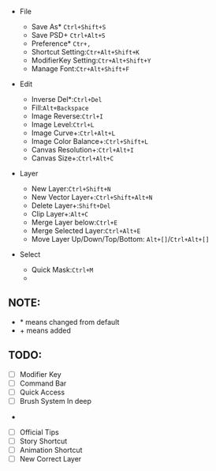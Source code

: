 * File
    * Save As* `Ctrl+Shift+S`
    * Save PSD+ `Ctrl+Alt+S`
    * Preference* `Ctr+,`
    * Shortcut Setting:`Ctr+Alt+Shift+K`
    * ModifierKey Setting:`Ctr+Alt+Shift+Y`
    * Manage Font:`Ctr+Alt+Shift+F`

* Edit
    * Inverse Del*:`Ctrl+Del`
    * Fill:`Alt+Backspace`
    * Image Reverse:`Ctrl+I`
    * Image Level:`Ctrl+L`
    * Image Curve+:`Ctrl+Alt+L`
    * Image Color Balance+:`Ctrl+Shift+L`
    * Canvas Resolution+:`Ctrl+Alt+I`
    * Canvas Size+:`Ctrl+Alt+C`

* Layer
    * New Layer:`Ctrl+Shift+N`
    * New Vector Layer+:`Ctrl+Shift+Alt+N`
    * Delete Layer+:`Shift+Del`
    * Clip Layer+:`Alt+C`
    * Merge Layer below:`Ctrl+E`
    * Merge Selected Layer:`Ctrl+Alt+E`
    * Move Layer Up/Down/Top/Bottom: `Alt+[]`/`Ctrl+Alt+[]`
* Select
  * Quick Mask:`Ctrl+M`
  * 
## NOTE:

* \* means changed from default
* \+ means added

## TODO:
* [ ] Modifier Key
* [ ] Command Bar
* [ ] Quick Access
* [ ] Brush System In deep
* 
* [ ] Official Tips
* [ ] Story Shortcut
* [ ] Animation Shortcut
* [ ] New Correct Layer

